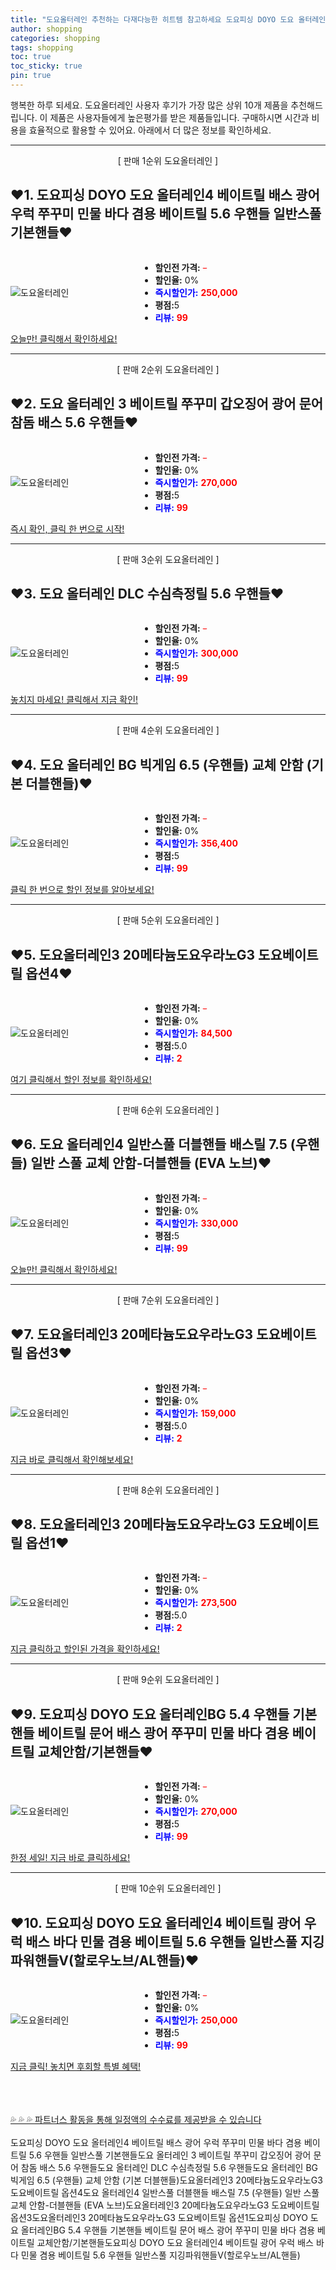 ```yaml
---
title: "도요올터레인 추천하는 다재다능한 히트템 참고하세요 도요피싱 DOYO 도요 올터레인4 베이트릴"
author: shopping
categories: shopping
tags: shopping
toc: true
toc_sticky: true
pin: true
---
```

행복한 하루 되세요.  도요올터레인 사용자 후기가 가장 많은 상위 10개 제품을 추천해드립니다. 이 제품은 사용자들에게 높은평가를 받은 제품들입니다. 구매하시면 시간과 비용을 효율적으로 활용할 수 있어요. 아래에서 더 많은 정보를 확인하세요.

---
<p class="toplist" style="margin: 0 auto; display: block; width: fit-content;">[ 판매 1순위 도요올터레인 ]</p>

<h2><strong>❤️1. 도요피싱 DOYO 도요 올터레인4 베이트릴 배스 광어 우럭 쭈꾸미 민물 바다 겸용 베이트릴 5.6 우핸들 일반스풀 기본핸들❤️</strong></h2>

<div style="display: flex; align-items: center;">
    <div style="flex: 0.4;">
        <img src="https://thumbnail9.coupangcdn.com/thumbnails/remote/230x230ex/image/vendor_inventory/92cd/27ad028f9e9048af18c32b0b0caea04984afa961b49777fb7b0a10786fa1.png" alt="도요올터레인" style="max-width: 100%;">
    </div>
    <div style="flex: 0.6; margin-left: 10px;">
        <ul>
            <li><strong>할인전 가격:</strong> <del style="color: red;">-</del></li>
            <li><strong>할인율:</strong> 0%</li>
            <li><span style='color:blue'><strong>즉시할인가:</strong></span> <span style='color:red'><strong>250,000</strong></span></li>
            <li><strong>평점:</strong>5</li>
            <li><span style='color:blue'><strong>리뷰:</strong></span> <span style='color:red'><strong>99</strong></span></li>
        </ul>
    </div>
</div>
<div class="center">
    <a href="https://selin100587001.github.io?lptag=AF9450613&subid=githubio&pageKey=8215773367&traceid=V0-153&itemId=23597673241&vendorItemId=90623495682" class="myButton">
        오늘만! 클릭해서 확인하세요!
    </a>
</div>


---
<p class="toplist" style="margin: 0 auto; display: block; width: fit-content;">[ 판매 2순위 도요올터레인 ]</p>

<h2><strong>❤️2. 도요 올터레인 3 베이트릴 쭈꾸미 갑오징어 광어 문어 참돔 배스 5.6 우핸들❤️</strong></h2>

<div style="display: flex; align-items: center;">
    <div style="flex: 0.4;">
        <img src="https://thumbnail6.coupangcdn.com/thumbnails/remote/230x230ex/image/vendor_inventory/31b5/cd54e3431760902958a0218a6cf433347a2b8bd764c14a90c1f8e9128ce1.jpeg" alt="도요올터레인" style="max-width: 100%;">
    </div>
    <div style="flex: 0.6; margin-left: 10px;">
        <ul>
            <li><strong>할인전 가격:</strong> <del style="color: red;">-</del></li>
            <li><strong>할인율:</strong> 0%</li>
            <li><span style='color:blue'><strong>즉시할인가:</strong></span> <span style='color:red'><strong>270,000</strong></span></li>
            <li><strong>평점:</strong>5</li>
            <li><span style='color:blue'><strong>리뷰:</strong></span> <span style='color:red'><strong>99</strong></span></li>
        </ul>
    </div>
</div>
<div class="center">
    <a href="https://selin100587001.github.io?lptag=AF9450613&subid=githubio&pageKey=8182684627&traceid=V0-153&itemId=23397962061&vendorItemId=90425177845" class="myButton">
        즉시 확인, 클릭 한 번으로 시작!
    </a>
</div>


---
<p class="toplist" style="margin: 0 auto; display: block; width: fit-content;">[ 판매 3순위 도요올터레인 ]</p>

<h2><strong>❤️3. 도요 올터레인 DLC 수심측정릴 5.6  우핸들❤️</strong></h2>

<div style="display: flex; align-items: center;">
    <div style="flex: 0.4;">
        <img src="https://thumbnail8.coupangcdn.com/thumbnails/remote/230x230ex/image/vendor_inventory/09d8/e029226cec526e7eedb70c7cd6c60e051d3e5326ba4396860e095a02f070.jpeg" alt="도요올터레인" style="max-width: 100%;">
    </div>
    <div style="flex: 0.6; margin-left: 10px;">
        <ul>
            <li><strong>할인전 가격:</strong> <del style="color: red;">-</del></li>
            <li><strong>할인율:</strong> 0%</li>
            <li><span style='color:blue'><strong>즉시할인가:</strong></span> <span style='color:red'><strong>300,000</strong></span></li>
            <li><strong>평점:</strong>5</li>
            <li><span style='color:blue'><strong>리뷰:</strong></span> <span style='color:red'><strong>99</strong></span></li>
        </ul>
    </div>
</div>
<div class="center">
    <a href="https://selin100587001.github.io?lptag=AF9450613&subid=githubio&pageKey=8182684666&traceid=V0-153&itemId=23397962120&vendorItemId=90425178121" class="myButton">
        놓치지 마세요! 클릭해서 지금 확인!
    </a>
</div>


---
<p class="toplist" style="margin: 0 auto; display: block; width: fit-content;">[ 판매 4순위 도요올터레인 ]</p>

<h2><strong>❤️4. 도요 올터레인 BG 빅게임 6.5 (우핸들) 교체 안함 (기본 더블핸들)❤️</strong></h2>

<div style="display: flex; align-items: center;">
    <div style="flex: 0.4;">
        <img src="https://thumbnail9.coupangcdn.com/thumbnails/remote/230x230ex/image/vendor_inventory/fa2a/b9d5d79b4d5368315f929b15f8e5d7b5b8e7cbfa262915f8a6a30ad1ed3d.png" alt="도요올터레인" style="max-width: 100%;">
    </div>
    <div style="flex: 0.6; margin-left: 10px;">
        <ul>
            <li><strong>할인전 가격:</strong> <del style="color: red;">-</del></li>
            <li><strong>할인율:</strong> 0%</li>
            <li><span style='color:blue'><strong>즉시할인가:</strong></span> <span style='color:red'><strong>356,400</strong></span></li>
            <li><strong>평점:</strong>5</li>
            <li><span style='color:blue'><strong>리뷰:</strong></span> <span style='color:red'><strong>99</strong></span></li>
        </ul>
    </div>
</div>
<div class="center">
    <a href="https://selin100587001.github.io?lptag=AF9450613&subid=githubio&pageKey=8234994961&traceid=V0-153&itemId=23704324698&vendorItemId=90729346363" class="myButton">
        클릭 한 번으로 할인 정보를 알아보세요!
    </a>
</div>


---
<p class="toplist" style="margin: 0 auto; display: block; width: fit-content;">[ 판매 5순위 도요올터레인 ]</p>

<h2><strong>❤️5. 도요올터레인3 20메타늄도요우라노G3﻿ 도요베이트릴 옵션4❤️</strong></h2>

<div style="display: flex; align-items: center;">
    <div style="flex: 0.4;">
        <img src="https://thumbnail6.coupangcdn.com/thumbnails/remote/230x230ex/image/vendor_inventory/1ea2/1d8368d0d2493c5223fcc5232cc602b8171ddefe7c083fa895a65a2a0aa4.png" alt="도요올터레인" style="max-width: 100%;">
    </div>
    <div style="flex: 0.6; margin-left: 10px;">
        <ul>
            <li><strong>할인전 가격:</strong> <del style="color: red;">-</del></li>
            <li><strong>할인율:</strong> 0%</li>
            <li><span style='color:blue'><strong>즉시할인가:</strong></span> <span style='color:red'><strong>84,500</strong></span></li>
            <li><strong>평점:</strong>5.0</li>
            <li><span style='color:blue'><strong>리뷰:</strong></span> <span style='color:red'><strong>2</strong></span></li>
        </ul>
    </div>
</div>
<div class="center">
    <a href="https://selin100587001.github.io?lptag=AF9450613&subid=githubio&pageKey=6263841668&traceid=V0-153&itemId=12769148210&vendorItemId=80035307269" class="myButton">
        여기 클릭해서 할인 정보를 확인하세요!
    </a>
</div>


---
<p class="toplist" style="margin: 0 auto; display: block; width: fit-content;">[ 판매 6순위 도요올터레인 ]</p>

<h2><strong>❤️6. 도요 올터레인4 일반스풀 더블핸들 배스릴 7.5 (우핸들) 일반 스풀 교체 안함-더블핸들 (EVA 노브)❤️</strong></h2>

<div style="display: flex; align-items: center;">
    <div style="flex: 0.4;">
        <img src="https://thumbnail7.coupangcdn.com/thumbnails/remote/230x230ex/image/vendor_inventory/d8f5/772ac47175aa7b091682fcea960dfd0c246e4e65a3cbe08612f818efab91.png" alt="도요올터레인" style="max-width: 100%;">
    </div>
    <div style="flex: 0.6; margin-left: 10px;">
        <ul>
            <li><strong>할인전 가격:</strong> <del style="color: red;">-</del></li>
            <li><strong>할인율:</strong> 0%</li>
            <li><span style='color:blue'><strong>즉시할인가:</strong></span> <span style='color:red'><strong>330,000</strong></span></li>
            <li><strong>평점:</strong>5</li>
            <li><span style='color:blue'><strong>리뷰:</strong></span> <span style='color:red'><strong>99</strong></span></li>
        </ul>
    </div>
</div>
<div class="center">
    <a href="https://selin100587001.github.io?lptag=AF9450613&subid=githubio&pageKey=8234646576&traceid=V0-153&itemId=23703243865&vendorItemId=90728274612" class="myButton">
        오늘만! 클릭해서 확인하세요!
    </a>
</div>


---
<p class="toplist" style="margin: 0 auto; display: block; width: fit-content;">[ 판매 7순위 도요올터레인 ]</p>

<h2><strong>❤️7. 도요올터레인3 20메타늄도요우라노G3﻿ 도요베이트릴 옵션3❤️</strong></h2>

<div style="display: flex; align-items: center;">
    <div style="flex: 0.4;">
        <img src="https://thumbnail6.coupangcdn.com/thumbnails/remote/230x230ex/image/vendor_inventory/1ea2/1d8368d0d2493c5223fcc5232cc602b8171ddefe7c083fa895a65a2a0aa4.png" alt="도요올터레인" style="max-width: 100%;">
    </div>
    <div style="flex: 0.6; margin-left: 10px;">
        <ul>
            <li><strong>할인전 가격:</strong> <del style="color: red;">-</del></li>
            <li><strong>할인율:</strong> 0%</li>
            <li><span style='color:blue'><strong>즉시할인가:</strong></span> <span style='color:red'><strong>159,000</strong></span></li>
            <li><strong>평점:</strong>5.0</li>
            <li><span style='color:blue'><strong>리뷰:</strong></span> <span style='color:red'><strong>2</strong></span></li>
        </ul>
    </div>
</div>
<div class="center">
    <a href="https://selin100587001.github.io?lptag=AF9450613&subid=githubio&pageKey=6263841668&traceid=V0-153&itemId=12769148209&vendorItemId=80035307254" class="myButton">
        지금 바로 클릭해서 확인해보세요!
    </a>
</div>


---
<p class="toplist" style="margin: 0 auto; display: block; width: fit-content;">[ 판매 8순위 도요올터레인 ]</p>

<h2><strong>❤️8. 도요올터레인3 20메타늄도요우라노G3﻿ 도요베이트릴 옵션1❤️</strong></h2>

<div style="display: flex; align-items: center;">
    <div style="flex: 0.4;">
        <img src="https://thumbnail6.coupangcdn.com/thumbnails/remote/230x230ex/image/vendor_inventory/1ea2/1d8368d0d2493c5223fcc5232cc602b8171ddefe7c083fa895a65a2a0aa4.png" alt="도요올터레인" style="max-width: 100%;">
    </div>
    <div style="flex: 0.6; margin-left: 10px;">
        <ul>
            <li><strong>할인전 가격:</strong> <del style="color: red;">-</del></li>
            <li><strong>할인율:</strong> 0%</li>
            <li><span style='color:blue'><strong>즉시할인가:</strong></span> <span style='color:red'><strong>273,500</strong></span></li>
            <li><strong>평점:</strong>5.0</li>
            <li><span style='color:blue'><strong>리뷰:</strong></span> <span style='color:red'><strong>2</strong></span></li>
        </ul>
    </div>
</div>
<div class="center">
    <a href="https://selin100587001.github.io?lptag=AF9450613&subid=githubio&pageKey=6263841668&traceid=V0-153&itemId=12769148207&vendorItemId=80035307224" class="myButton">
        지금 클릭하고 할인된 가격을 확인하세요!
    </a>
</div>


---
<p class="toplist" style="margin: 0 auto; display: block; width: fit-content;">[ 판매 9순위 도요올터레인 ]</p>

<h2><strong>❤️9. 도요피싱 DOYO 도요 올터레인BG 5.4 우핸들 기본핸들 베이트릴 문어 배스 광어 쭈꾸미 민물 바다 겸용 베이트릴 교체안함/기본핸들❤️</strong></h2>

<div style="display: flex; align-items: center;">
    <div style="flex: 0.4;">
        <img src="https://thumbnail6.coupangcdn.com/thumbnails/remote/230x230ex/image/vendor_inventory/0bc3/33f6ed4880b98b781730e1823d0efdaa56879a106dd83df41e97b0520a4a.jpeg" alt="도요올터레인" style="max-width: 100%;">
    </div>
    <div style="flex: 0.6; margin-left: 10px;">
        <ul>
            <li><strong>할인전 가격:</strong> <del style="color: red;">-</del></li>
            <li><strong>할인율:</strong> 0%</li>
            <li><span style='color:blue'><strong>즉시할인가:</strong></span> <span style='color:red'><strong>270,000</strong></span></li>
            <li><strong>평점:</strong>5</li>
            <li><span style='color:blue'><strong>리뷰:</strong></span> <span style='color:red'><strong>99</strong></span></li>
        </ul>
    </div>
</div>
<div class="center">
    <a href="https://selin100587001.github.io?lptag=AF9450613&subid=githubio&pageKey=8248316169&traceid=V0-153&itemId=23742791696&vendorItemId=90767380720" class="myButton">
        한정 세일! 지금 바로 클릭하세요!
    </a>
</div>


---
<p class="toplist" style="margin: 0 auto; display: block; width: fit-content;">[ 판매 10순위 도요올터레인 ]</p>

<h2><strong>❤️10. 도요피싱 DOYO 도요 올터레인4 베이트릴 광어 우럭 배스 바다 민물 겸용 베이트릴 5.6 우핸들 일반스풀 지깅파워핸들V(할로우노브/AL핸들)❤️</strong></h2>

<div style="display: flex; align-items: center;">
    <div style="flex: 0.4;">
        <img src="https://thumbnail9.coupangcdn.com/thumbnails/remote/230x230ex/image/vendor_inventory/92cd/27ad028f9e9048af18c32b0b0caea04984afa961b49777fb7b0a10786fa1.png" alt="도요올터레인" style="max-width: 100%;">
    </div>
    <div style="flex: 0.6; margin-left: 10px;">
        <ul>
            <li><strong>할인전 가격:</strong> <del style="color: red;">-</del></li>
            <li><strong>할인율:</strong> 0%</li>
            <li><span style='color:blue'><strong>즉시할인가:</strong></span> <span style='color:red'><strong>250,000</strong></span></li>
            <li><strong>평점:</strong>5</li>
            <li><span style='color:blue'><strong>리뷰:</strong></span> <span style='color:red'><strong>99</strong></span></li>
        </ul>
    </div>
</div>
<div class="center">
    <a href="https://selin100587001.github.io?lptag=AF9450613&subid=githubio&pageKey=8215773367&traceid=V0-153&itemId=23597673306&vendorItemId=90790780612" class="myButton">
        지금 클릭! 놓치면 후회할 특별 혜택!
    </a>
</div>

<br><br><br>[💦 💦 💦 파트너스 활동을 통해 일정액의 수수료를 제공받을 수 있습니다](https://link.coupang.com/a/bcpT2c)<br><br>도요피싱 DOYO 도요 올터레인4 베이트릴 배스 광어 우럭 쭈꾸미 민물 바다 겸용 베이트릴 5.6 우핸들 일반스풀 기본핸들도요 올터레인 3 베이트릴 쭈꾸미 갑오징어 광어 문어 참돔 배스 5.6 우핸들도요 올터레인 DLC 수심측정릴 5.6  우핸들도요 올터레인 BG 빅게임 6.5 (우핸들) 교체 안함 (기본 더블핸들)도요올터레인3 20메타늄도요우라노G3﻿ 도요베이트릴 옵션4도요 올터레인4 일반스풀 더블핸들 배스릴 7.5 (우핸들) 일반 스풀 교체 안함-더블핸들 (EVA 노브)도요올터레인3 20메타늄도요우라노G3﻿ 도요베이트릴 옵션3도요올터레인3 20메타늄도요우라노G3﻿ 도요베이트릴 옵션1도요피싱 DOYO 도요 올터레인BG 5.4 우핸들 기본핸들 베이트릴 문어 배스 광어 쭈꾸미 민물 바다 겸용 베이트릴 교체안함/기본핸들도요피싱 DOYO 도요 올터레인4 베이트릴 광어 우럭 배스 바다 민물 겸용 베이트릴 5.6 우핸들 일반스풀 지깅파워핸들V(할로우노브/AL핸들)